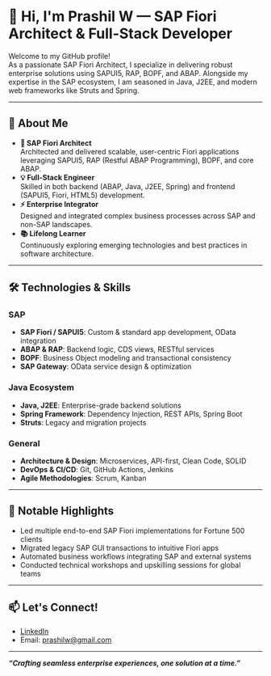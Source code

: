 # 👋 Hi, I'm Prashil W — SAP Fiori Architect & Full-Stack Developer

Welcome to my GitHub profile!  
As a passionate SAP Fiori Architect, I specialize in delivering robust enterprise solutions using SAPUI5, RAP, BOPF, and ABAP. Alongside my expertise in the SAP ecosystem, I am seasoned in Java, J2EE, and modern web frameworks like Struts and Spring.

---

## 🚀 About Me

- **🔷 SAP Fiori Architect**  
  Architected and delivered scalable, user-centric Fiori applications leveraging SAPUI5, RAP (Restful ABAP Programming), BOPF, and core ABAP.
- **💡 Full-Stack Engineer**  
  Skilled in both backend (ABAP, Java, J2EE, Spring) and frontend (SAPUI5, Fiori, HTML5) development.
- **⚡ Enterprise Integrator**  
  Designed and integrated complex business processes across SAP and non-SAP landscapes.
- **📚 Lifelong Learner**  
  Continuously exploring emerging technologies and best practices in software architecture.

---

## 🛠️ Technologies & Skills

### SAP
- **SAP Fiori / SAPUI5**: Custom & standard app development, OData integration
- **ABAP & RAP**: Backend logic, CDS views, RESTful services
- **BOPF**: Business Object modeling and transactional consistency
- **SAP Gateway**: OData service design & optimization

### Java Ecosystem
- **Java, J2EE**: Enterprise-grade backend solutions
- **Spring Framework**: Dependency Injection, REST APIs, Spring Boot
- **Struts**: Legacy and migration projects

### General
- **Architecture & Design**: Microservices, API-first, Clean Code, SOLID
- **DevOps & CI/CD**: Git, GitHub Actions, Jenkins
- **Agile Methodologies**: Scrum, Kanban

---

## 🌟 Notable Highlights

- Led multiple end-to-end SAP Fiori implementations for Fortune 500 clients
- Migrated legacy SAP GUI transactions to intuitive Fiori apps
- Automated business workflows integrating SAP and external systems
- Conducted technical workshops and upskilling sessions for global teams

---

## 📫 Let's Connect!

- [LinkedIn](https://www.linkedin.com/in/prashilw)  
- Email: prashilw@gmail.com

---

**_“Crafting seamless enterprise experiences, one solution at a time.”_**
